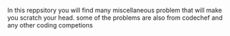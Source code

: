 In this reppsitory you will find many miscellaneous problem that will make you scratch your head. 
some of the problems are also from codechef and any other coding competions

